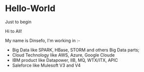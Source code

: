 # Hello-World
Just to begin

Hi to All!

My name is Dinsefo, I'm working in :-
  - Big Data like SPARK, HBase, STORM and others Big Data parts; 
  - Cloud Technology like AWS, Azure, Google Cloude
  - IBM product like Datapower, IIB, MQ, WTX/ITX, APIC
  - Saleforce like Mulesoft V3 and V4
